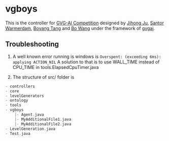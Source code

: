 # vgboys

This is the controller for [GVG-AI Competition](http://www.gvgai.net/) designed by [Jihong Ju](https://github.com/JihongJu), [Santor Warmerdam](https://github.com/santorwarmerdam), [Boyang Tang](https://github.com/Temila) and [Bo Wang](https://github.com/bwanglzu) under the framework of [gvgai](https://github.com/EssexUniversityMCTS/gvgai).

## Troubleshooting

1. A well known error running is windows is 
```Overspent: (exceeding 6ms): applying ACTION_NIL```
A solution to that is to use WALL_TIME instead of CPU_TIME in tools.ElapsedCpuTimer.java

2. The structure of src/ folder is 
```groovy
- controllers
- core
- levelGenerators
- ontology
- tools
- vgboys
	|- Agent.java
	|- MyAdditionalFile1.java
	|- MyAdditionalFile2.java
- LevelGeneration.java
- Test.java
```
